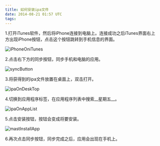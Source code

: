 ```yaml
---
title: 如何安装ipa文件
date: 2014-08-21 01:57 UTC
tags:
---
```


1.打开iTunes软件，然后将iPhone连接到电脑上。连接成功之后iTunes界面右上方出现iPhone按钮，点击这个按钮跳转到手机信息的界面。

![iPhoneOniTunes](https://dn-chareice.qbox.me/iPhoneOniTunes.png)

2.点击右下方的同步按钮，同步手机和电脑的应用。

![syncButton](https://dn-chareice.qbox.me/syncButton.png)

3.将获得到的ipa文件放置在桌面上，双击打开。

![ipaOnDeskTop](https://dn-chareice.qbox.me/ipaOnDeskTop.png)

4.切换到应用程序标签，在应用程序列表中搜索__星期五__。

![ipaOnAppList](https://dn-chareice.qbox.me/ipaOnAppList.png)

5.点击安装按钮，按钮会变成将要安装。

![mastInstallApp](https://dn-chareice.qbox.me/mastInstallApp.png)

6.再次点击同步按钮，同步完成之后，应用会出现在手机上。
